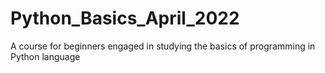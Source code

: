 # Python_Basics_April_2022
A course for beginners engaged in studying the basics of programming in Python language
